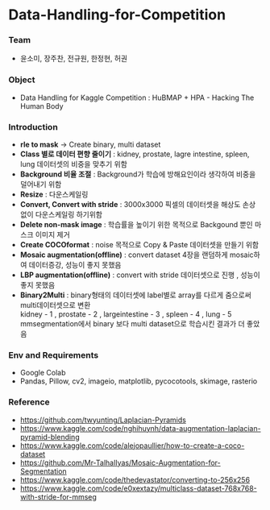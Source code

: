 # Data-Handling-for-Competition
### Team
* 윤소미, 장주찬, 전규원, 한정현, 허권
### Object
* Data Handling for Kaggle Competition : HuBMAP + HPA - Hacking The Human Body
### Introduction
* **rle to mask** -> Create binary, multi dataset
* **Class 별로 데이터 편향 줄이기** : kidney, prostate, lagre intestine, spleen, lung 데이터셋의
비중을 맞추기 위함
* **Background 비율 조절** : Background가 학습에 방해요인이라 생각하여 비중을 덜어내기 위함
* **Resize** : 다운스케일링
* **Convert, Convert with stride** : 3000x3000 픽셀의 데이터셋을 해상도 손상 없이 다운스케일링 하기위함
* **Delete non-mask image** : 학습률을 높이기 위한 목적으로 Backgound 뿐인 마스크 이미지 제거
* **Create COCOformat** : noise 목적으로 Copy & Paste 데이터셋을 만들기 위함
* **Mosaic augmentation(offline)** : convert dataset 4장을 랜덤하게 mosaic하여 데이터증강, 성능이 좋지 못했음
* **LBP augmentation(offline)** : convert with stride 데이터셋으로 진행 , 성능이 좋지 못했음
* **Binary2Multi** : binary형태의 데이터셋에 label별로 array를 다르게 줌으로써 multi데이터셋으로 변환   
kidney - 1 , prostate - 2 , largeintestine - 3 , spleen - 4 , lung - 5   
mmsegmentation에서 binary 보다 multi dataset으로 학습시킨 결과가 더 좋았음
### Env and Requirements
* Google Colab
* Pandas, Pillow, cv2, imageio, matplotlib, pycocotools, skimage, rasterio
### Reference
* https://github.com/twyunting/Laplacian-Pyramids
* https://www.kaggle.com/code/nghihuynh/data-augmentation-laplacian-pyramid-blending
* https://www.kaggle.com/code/alejopaullier/how-to-create-a-coco-dataset
* https://github.com/Mr-TalhaIlyas/Mosaic-Augmentation-for-Segmentation
* https://www.kaggle.com/code/thedevastator/converting-to-256x256
* https://www.kaggle.com/code/e0xextazy/multiclass-dataset-768x768-with-stride-for-mmseg
